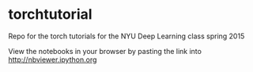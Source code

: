 # torchtutorial
Repo for the torch tutorials for the NYU Deep Learning class spring 2015

View the notebooks in your browser by pasting the link into http://nbviewer.ipython.org

